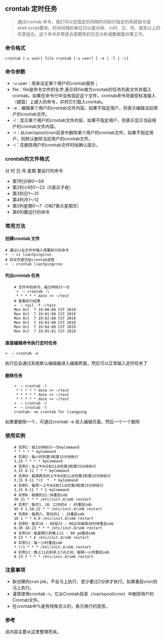 ## crontab 定时任务
> 通过crontab 命令，我们可以在固定的间隔时间执行指定的系统指令或 shell script脚本。时间间隔的单位可以是分钟、小时、日、月、周及以上的任意组合。这个命令非常适合周期性的日志分析或数据备份等工作。
### 命令格式
``` shell
crontab [-u user] file crontab [-u user] [ -e | -l | -r]
```
### 命令参数
- -u user：用来设定某个用户的crontab服务；
- file：file是命令文件的名字,表示将file做为crontab的任务列表文件并载入crontab。如果在命令行中没有指定这个文件，crontab命令将接受标准输入（键盘）上键入的命令，并将它们载入crontab。
- -e：编辑某个用户的crontab文件内容。如果不指定用户，则表示编辑当前用户的crontab文件。
- -l：显示某个用户的crontab文件内容，如果不指定用户，则表示显示当前用户的crontab文件内容。
- -r：从/var/spool/cron目录中删除某个用户的crontab文件，如果不指定用户，则默认删除当前用户的crontab文件。
- -i：在删除用户的crontab文件时给确认提示。
### crontab的文件格式
分 时 日 月 星期 要运行的命令
- 第1列分钟0～59
- 第2列小时0～23（0表示子夜）
- 第3列日1～31
- 第4列月1～12
- 第5列星期0～7（0和7表示星期天）
- 第6列要运行的命令
### 常用方法
#### 创建crontab 文件
```shell
# 通过vi在文件中输入想要执行的命令
➜  ~ vi liantpingcron
# 将文件提交给crontab进程
➜  ~ crontab liantpingcron
```
#### 列出crontab 任务
``` shell
	# 文件中的命令，每分钟执行一次
	 ➜  ~ crontab -l
	 * * * * * date >> ~/test
	# 查看执行结果
	➜  ~ tail -f ~/test
	Mon Oct  7 19:00:00 CST 2019
	Mon Oct  7 19:01:00 CST 2019
	Mon Oct  7 19:02:00 CST 2019
	Mon Oct  7 19:03:00 CST 2019
	Mon Oct  7 19:04:00 CST 2019
	Mon Oct  7 19:05:01 CST 2019
```
#### 直接编辑命令执行定时任务
``` shell
➜  ~ crontab -e
```
执行后会通过系统默认编辑器进入编辑界面，然后可以正常输入定时任务了
#### 删除任务
``` shell
	➜  ~ crontab -l
	 * * * * * date >> ~/test
	 * * * * * date >> ~/test
	 * * * * * date >> ~/test
	➜  ~ crontab -r
	➜  ~ crontab -l
	crontab: no crontab for liangping
```
如果要删除一个，可通过crontab -e 进入编辑页面，然后一个一个删除
### 使用实例
``` shell
	# 实例1：每1分钟执行一次myCommand
	* * * * * myCommand
	# 实例2：每小时的第3和第15分钟执行
	3,15 * * * * myCommand
	# 实例3：在上午8点到11点的第3和第15分钟执行
	3,15 8-11 * * * myCommand
	# 实例4：每隔两天的上午8点到11点的第3和第15分钟执行
	3,15 8-11 */2  *  * myCommand
	# 实例5：每周一上午8点到11点的第3和第15分钟执行
	3,15 8-11 * * 1 myCommand
	# 实例6：每晚的21:30重启smb
	30 21 * * * /etc/init.d/smb restart
	# 实例7：每月1、10、22日的4 : 45重启smb
	45 4 1,10,22 * * /etc/init.d/smb restart
	# 实例8：每周六、周日的1 : 10重启smb
	10 1 * * 6,0 /etc/init.d/smb restart
	# 实例9：每天18 : 00至23 : 00之间每隔30分钟重启smb
	0,30 18-23 * * * /etc/init.d/smb restart
	# 实例10：每星期六的晚上11 : 00 pm重启smb
	0 23 * * 6 /etc/init.d/smb restart
	# 实例11：每一小时重启smb
	* */1 * * * /etc/init.d/smb restart
	# 实例12：晚上11点到早上7点之间，每隔一小时重启smb
	0 23-7 * * * /etc/init.d/smb restart
```
### 注意事项
- 新创建的cron job，不会马上执行，至少要过2分钟才执行。如果重启cron则马上执行。
- 谨慎使用crontab -r。它从Crontab目录（/var/spool/cron）中删除用户的Crontab文件。
- 在crontab中%是有特殊含义的，表示换行的意思。
### 参考
该内容主要从这里整理而来。
